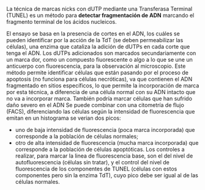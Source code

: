 La técnica de marcas nicks con dUTP mediante una Transferasa Terminal (TUNEL) es un método para **detectar fragmentación de ADN** marcando el fragmento terminal de los ácidos nucleicos.

El ensayo se basa en la presencia de cortes en el ADN, los cuáles se pueden identificar por la acción de la TdT (se deben permeabilizar las células), una enzima que cataliza la adición de dUTPs en cada corte que tenga el ADN. Los dUTPs adicionados son marcados secundariamente con un marca dor, como un compuesto fiuorescente o algo a lo que se une un anticuerpo con fluorescencia, para la observación al microscopio. Este método permite identificar células que están pasando por el proceso de apoptosis (no funciona para células necróticas), va que contienen el ADN fragmentado en sitios específicos, lo que permite la incorporación de marca por esta técnica, a diferencia de una célula normal con su ADN intacto que no va a incorporar marca. También podría marcar células que han sufrido daño severo en el ADN Se puede combinar con una citometría de flujo (FACS), diferenciando las células según la intensidad de fluorescencia que emitan en un histograma se verian dos picos: 
- uno de baja intensidad de fluorescencia (poca marca incorporada) que corresponde a la población de células normales; 
- otro de alta intensidad de fluorescencia (mucha marca incorporada) que corresponde a la población de células apoptóticas. Los controles a realizar, para marcar la linea de fluorescencia base, son el del nivel de autofluorescencia (células sin tratar), y el control del nivel de fluorescencia de los componentes de TUNEL (células con estos componentes pero sin la enzima TdT), cuyo pico debe ser igual al de las células normales.
